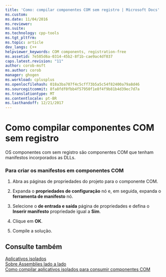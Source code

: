```yaml
---
title: 'Como: compilar componentes COM sem registro | Microsoft Docs'
ms.custom: 
ms.date: 11/04/2016
ms.reviewer: 
ms.suite: 
ms.technology: cpp-tools
ms.tgt_pltfrm: 
ms.topic: article
dev_langs: C++
helpviewer_keywords: COM components, registration-free
ms.assetid: 7e585d6a-0314-45b2-8f1b-cae9ac4df037
caps.latest.revision: "11"
author: corob-msft
ms.author: corob
manager: ghogen
ms.workload: cplusplus
ms.openlocfilehash: 018a3ba707f4c5cff73b5a5c54f82400a79a8d46
ms.sourcegitcommit: 8fa8fdf0fbb4f57950f1e8f4f9b81b4d39ec7d7a
ms.translationtype: MT
ms.contentlocale: pt-BR
ms.lasthandoff: 12/21/2017
---
```

# <a name="how-to-build-registration-free-com-components"></a>Como compilar componentes COM sem registro
OS componentes com sem registro são componentes COM que tenham manifestos incorporados as DLLs.  
  
### <a name="to-build-manifests-into-com-components"></a>Para criar os manifestos em componentes COM  
  
1.  Abra as páginas de propriedades do projeto para o componente COM.  
  
2.  Expanda o **propriedades de configuração** nó e, em seguida, expanda o **ferramenta de manifesto** nó.  
  
3.  Selecione o **de entrada e saída** página de propriedades e defina o **Inserir manifesto** propriedade igual a **Sim**.  
  
4.  Clique em **OK**.  
  
5.  Compile a solução.  
  
## <a name="see-also"></a>Consulte também  
 [Aplicativos isolados](http://msdn.microsoft.com/library/aa375190)   
 [Sobre Assemblies lado a lado](http://msdn.microsoft.com/library/ff951640)   
 [Como compilar aplicativos isolados para consumir componentes COM](../build/how-to-build-isolated-applications-to-consume-com-components.md)